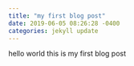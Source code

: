 ```yaml
---
title: "my first blog post"
date: 2019-06-05 08:26:28 -0400
categories: jekyll update
---
```


hello world this is my first blog post
